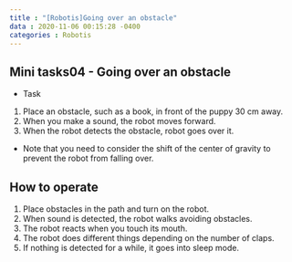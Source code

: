 ```yaml
---
title : "[Robotis]Going over an obstacle"
data : 2020-11-06 00:15:28 -0400
categories : Robotis
---
```

## Mini tasks04 - Going over an obstacle
- Task
1. Place an obstacle, such as a book, in front of the puppy 30 cm away.
2. When you make a sound, the robot moves forward.
3. When the robot detects the obstacle, robot goes over it.
- Note that you need to consider the shift of the center of gravity to prevent the robot from falling over.

## How to operate
1. Place obstacles in the path and turn on the robot.
2. When sound is detected, the robot walks avoiding obstacles.
3. The robot reacts when you touch its mouth.
4. The robot does different things depending on the number of claps.
5. If nothing is detected for a while, it goes into sleep mode.